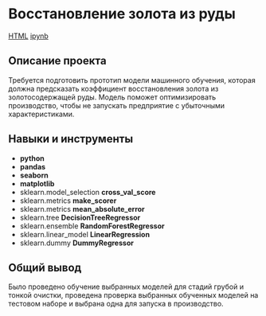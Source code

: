 # Восстановление золота из руды

[HTML](https://github.com/antiren/Portfolio/blob/main/Gold%20Recovery/P9_Portfolio.html)     [ipynb](https://github.com/antiren/Portfolio/blob/main/Gold%20Recovery/P9_Portfolio.ipynb)

## Описание проекта

Требуется подготовить прототип модели машинного обучения, которая должна предсказать коэффициент восстановления золота из золотосодержащей руды. Модель поможет оптимизировать производство, чтобы не запускать предприятие с убыточными характеристиками.



## Навыки и инструменты

- **python**
- **pandas**
- **seaborn**
- **matplotlib**
- sklearn.model_selection **cross_val_score**
- sklearn.metrics **make_scorer**
- sklearn.metrics **mean_absolute_error**
- sklearn.tree **DecisionTreeRegressor**
- sklearn.ensemble **RandomForestRegressor**
- sklearn.linear_model **LinearRegression**
- sklearn.dummy **DummyRegressor**

## 

## Общий вывод

Было проведено обучение выбранных моделей для стадий грубой и тонкой очистки, проведена проверка выбранных обученных моделей на тестовом наборе и выбрана одна для запуска в производство.
